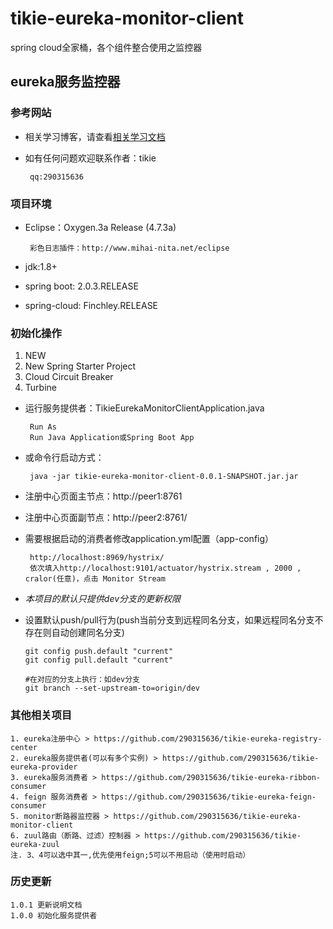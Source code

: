 # tikie-eureka-monitor-client
spring cloud全家桶，各个组件整合使用之监控器

## eureka服务监控器

### 参考网站
 + 相关学习博客，请查看[相关学习文档](http://www.cnblogs.com/cralor/p/9230728.html "spring boot 2.0.3+spring cloud （Finchley）4、熔断器")
 + 如有任何问题欢迎联系作者：tikie
 
        qq:290315636
    
### 项目环境
 - Eclipse：Oxygen.3a Release (4.7.3a)
 
        彩色日志插件：http://www.mihai-nita.net/eclipse
 - jdk:1.8+
 - spring boot: 2.0.3.RELEASE
 - spring-cloud: Finchley.RELEASE

### 初始化操作
 1. NEW
 2. New Spring Starter Project
 3. Cloud Circuit Breaker
 4. Turbine
 
 + 运行服务提供者：TikieEurekaMonitorClientApplication.java
    
        Run As
        Run Java Application或Spring Boot App
 + 或命令行启动方式：
 
        java -jar tikie-eureka-monitor-client-0.0.1-SNAPSHOT.jar.jar
 + 注册中心页面主节点：http://peer1:8761
 + 注册中心页面副节点：http://peer2:8761/
 + 需要根据启动的消费者修改application.yml配置（app-config）
 
        http://localhost:8969/hystrix/
        依次填入http://localhost:9101/actuator/hystrix.stream , 2000 , cralor(任意)，点击 Monitor Stream
 + *本项目的默认只提供dev分支的更新权限*
 
 + 设置默认push/pull行为(push当前分支到远程同名分支，如果远程同名分支不存在则自动创建同名分支)
    
       git config push.default "current"
       git config pull.default "current"
       
       #在对应的分支上执行：如dev分支
       git branch --set-upstream-to=origin/dev
 
### 其他相关项目
    1. eureka注册中心 > https://github.com/290315636/tikie-eureka-registry-center
    2. eureka服务提供者(可以有多个实例) > https://github.com/290315636/tikie-eureka-provider
    3. eureka服务消费者 > https://github.com/290315636/tikie-eureka-ribbon-consumer
    4. feign 服务消费者 > https://github.com/290315636/tikie-eureka-feign-consumer
    5. monitor断路器监控器 > https://github.com/290315636/tikie-eureka-monitor-client
    6. zuul路由（断路、过滤）控制器 > https://github.com/290315636/tikie-eureka-zuul
    注. 3、4可以选中其一,优先使用feign;5可以不用启动（使用时启动）
### 历史更新

    1.0.1 更新说明文档
    1.0.0 初始化服务提供者